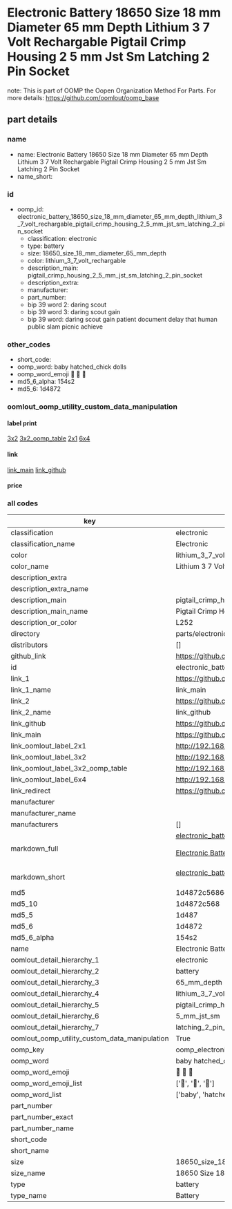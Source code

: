 # Electronic Battery 18650 Size 18 mm Diameter 65 mm Depth Lithium 3 7 Volt Rechargable Pigtail Crimp Housing 2 5 mm Jst Sm Latching 2 Pin Socket  

note: This is part of OOMP the Oopen Organization Method For Parts. For more details: https://github.com/oomlout/oomp_base

##  part details
  







### name
* name: Electronic Battery 18650 Size 18 mm Diameter 65 mm Depth Lithium 3 7 Volt Rechargable Pigtail Crimp Housing 2 5 mm Jst Sm Latching 2 Pin Socket
* name_short: 
### id
* oomp_id: electronic_battery_18650_size_18_mm_diameter_65_mm_depth_lithium_3_7_volt_rechargable_pigtail_crimp_housing_2_5_mm_jst_sm_latching_2_pin_socket
  * classification: electronic
  * type: battery
  * size: 18650_size_18_mm_diameter_65_mm_depth
  * color: lithium_3_7_volt_rechargable
  * description_main: pigtail_crimp_housing_2_5_mm_jst_sm_latching_2_pin_socket
  * description_extra: 
  * manufacturer: 
  * part_number: 
  * bip 39 word 2: daring scout
  * bip 39 word 3: daring scout gain
  * bip 39 word: daring scout gain patient document delay that human public slam picnic achieve

### other_codes
* short_code: 
* oomp_word: baby hatched_chick dolls
* oomp_word_emoji :baby: :hatched_chick: :dolls:
* md5_6_alpha: 154s2
* md5_6: 1d4872






### oomlout_oomp_utility_custom_data_manipulation
#### label print
[3x2](http://192.168.1.245:1112/?label=oomp%20154s2)
[3x2_oomp_table](http://192.168.1.108:1112/?label=oomp%20154s2)
[2x1](http://192.168.1.242:1112/?label=oomp%20154s2)
[6x4](http://192.168.1.55:1112/?label=oomp%20154s2)    

#### link

[link_main](https://github.com/oomlout/oomlout_oomp_version_1_messy/tree/main/parts/electronic_battery_18650_size_18_mm_diameter_65_mm_depth_lithium_3_7_volt_rechargable_pigtail_crimp_housing_2_5_mm_jst_sm_latching_2_pin_socket) [link_github](https://github.com/oomlout/oomlout_oomp_version_1_messy/tree/main/parts/electronic_battery_18650_size_18_mm_diameter_65_mm_depth_lithium_3_7_volt_rechargable_pigtail_crimp_housing_2_5_mm_jst_sm_latching_2_pin_socket)                             

#### price







### all codes 
| key | value |  
| --- | --- |  
| classification | electronic |  
| classification_name | Electronic |  
| color | lithium_3_7_volt_rechargable |  
| color_name | Lithium 3 7 Volt Rechargable |  
| description_extra |  |  
| description_extra_name |  |  
| description_main | pigtail_crimp_housing_2_5_mm_jst_sm_latching_2_pin_socket |  
| description_main_name | Pigtail Crimp Housing 2 5 mm Jst Sm Latching 2 Pin Socket |  
| description_or_color | L252 |  
| directory | parts/electronic_battery_18650_size_18_mm_diameter_65_mm_depth_lithium_3_7_volt_rechargable_pigtail_crimp_housing_2_5_mm_jst_sm_latching_2_pin_socket |  
| distributors | [] |  
| github_link | https://github.com/oomlout/oomlout_oomp_part_src/tree/main/parts/electronic_battery_18650_size_18_mm_diameter_65_mm_depth_lithium_3_7_volt_rechargable_pigtail_crimp_housing_2_5_mm_jst_sm_latching_2_pin_socket |  
| id | electronic_battery_18650_size_18_mm_diameter_65_mm_depth_lithium_3_7_volt_rechargable_pigtail_crimp_housing_2_5_mm_jst_sm_latching_2_pin_socket |  
| link_1 | https://github.com/oomlout/oomlout_oomp_version_1_messy/tree/main/parts/electronic_battery_18650_size_18_mm_diameter_65_mm_depth_lithium_3_7_volt_rechargable_pigtail_crimp_housing_2_5_mm_jst_sm_latching_2_pin_socket |  
| link_1_name | link_main |  
| link_2 | https://github.com/oomlout/oomlout_oomp_version_1_messy/tree/main/parts/electronic_battery_18650_size_18_mm_diameter_65_mm_depth_lithium_3_7_volt_rechargable_pigtail_crimp_housing_2_5_mm_jst_sm_latching_2_pin_socket |  
| link_2_name | link_github |  
| link_github | https://github.com/oomlout/oomlout_oomp_version_1_messy/tree/main/parts/electronic_battery_18650_size_18_mm_diameter_65_mm_depth_lithium_3_7_volt_rechargable_pigtail_crimp_housing_2_5_mm_jst_sm_latching_2_pin_socket |  
| link_main | https://github.com/oomlout/oomlout_oomp_version_1_messy/tree/main/parts/electronic_battery_18650_size_18_mm_diameter_65_mm_depth_lithium_3_7_volt_rechargable_pigtail_crimp_housing_2_5_mm_jst_sm_latching_2_pin_socket |  
| link_oomlout_label_2x1 | http://192.168.1.242:1112/?label=oomp%20154s2 |  
| link_oomlout_label_3x2 | http://192.168.1.245:1112/?label=oomp%20154s2 |  
| link_oomlout_label_3x2_oomp_table | http://192.168.1.108:1112/?label=oomp%20154s2 |  
| link_oomlout_label_6x4 | http://192.168.1.55:1112/?label=oomp%20154s2 |  
| link_redirect | https://github.com/oomlout/oomlout_oomp_version_1_messy/tree/main/parts/electronic_battery_18650_size_18_mm_diameter_65_mm_depth_lithium_3_7_volt_rechargable_pigtail_crimp_housing_2_5_mm_jst_sm_latching_2_pin_socket |  
| manufacturer |  |  
| manufacturer_name |  |  
| manufacturers | [] |  
| markdown_full | [electronic_battery_18650_size_18_mm_diameter_65_mm_depth_lithium_3_7_volt_rechargable_pigtail_crimp_housing_2_5_mm_jst_sm_latching_2_pin_socket](none)<br>[](none)<br>[Electronic Battery 18650 Size 18 Mm Diameter 65 Mm Depth Lithium 3 7 Volt Rechargable Pigtail Crimp Housing 2 5 Mm Jst Sm Latching 2 Pin Socket](none)<br><br> |  
| markdown_short | [electronic_battery_18650_size_18_mm_diameter_65_mm_depth_lithium_3_7_volt_rechargable_pigtail_crimp_housing_2_5_mm_jst_sm_latching_2_pin_socket](none)<br><br> |  
| md5 | 1d4872c5686edbfce7a03a10bdb051bc |  
| md5_10 | 1d4872c568 |  
| md5_5 | 1d487 |  
| md5_6 | 1d4872 |  
| md5_6_alpha | 154s2 |  
| name | Electronic Battery 18650 Size 18 mm Diameter 65 mm Depth Lithium 3 7 Volt Rechargable Pigtail Crimp Housing 2 5 mm Jst Sm Latching 2 Pin Socket |  
| oomlout_detail_hierarchy_1 | electronic |  
| oomlout_detail_hierarchy_2 | battery |  
| oomlout_detail_hierarchy_3 | 65_mm_depth |  
| oomlout_detail_hierarchy_4 | lithium_3_7_volt_rechargable |  
| oomlout_detail_hierarchy_5 | pigtail_crimp_housing_2 |  
| oomlout_detail_hierarchy_6 | 5_mm_jst_sm |  
| oomlout_detail_hierarchy_7 | latching_2_pin_socket |  
| oomlout_oomp_utility_custom_data_manipulation | True |  
| oomp_key | oomp_electronic_battery_18650_size_18_mm_diameter_65_mm_depth_lithium_3_7_volt_rechargable_pigtail_crimp_housing_2_5_mm_jst_sm_latching_2_pin_socket |  
| oomp_word | baby hatched_chick dolls |  
| oomp_word_emoji | :baby: :hatched_chick: :dolls: |  
| oomp_word_emoji_list | [':baby:', ':hatched_chick:', ':dolls:'] |  
| oomp_word_list | ['baby', 'hatched_chick', 'dolls'] |  
| part_number |  |  
| part_number_exact |  |  
| part_number_name |  |  
| short_code |  |  
| short_name |  |  
| size | 18650_size_18_mm_diameter_65_mm_depth |  
| size_name | 18650 Size 18 mm Diameter 65 mm Depth |  
| type | battery |  
| type_name | Battery |  
